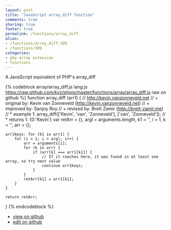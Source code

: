```yaml
---
layout: post
title: "JavaScript array_diff function"
comments: true
sharing: true
footer: true
permalink: /functions/array_diff
alias:
- /functions/array_diff:309
- /functions/309
categories:
- php array extension
- functions
---
```

A JavaScript equivalent of PHP's array_diff

<!-- more -->

{% codeblock array/array_diff.js lang:js https://raw.github.com/kvz/phpjs/master/functions/array/array_diff.js raw on github %}
function array_diff (arr1) {
    // http://kevin.vanzonneveld.net
    // +   original by: Kevin van Zonneveld (http://kevin.vanzonneveld.net)
    // +   improved by: Sanjoy Roy
    // +    revised by: Brett Zamir (http://brett-zamir.me)
    // *     example 1: array_diff(['Kevin', 'van', 'Zonneveld'], ['van', 'Zonneveld']);
    // *     returns 1: {0:'Kevin'}
    var retArr = {},
        argl = arguments.length,
        k1 = '',
        i = 1,
        k = '',
        arr = {};

    arr1keys: for (k1 in arr1) {
        for (i = 1; i < argl; i++) {
            arr = arguments[i];
            for (k in arr) {
                if (arr[k] === arr1[k1]) {
                    // If it reaches here, it was found in at least one array, so try next value
                    continue arr1keys;
                }
            }
            retArr[k1] = arr1[k1];
        }
    }

    return retArr;
}
{% endcodeblock %}

 - [view on github](https://github.com/kvz/phpjs/blob/master/functions/array/array_diff.js)
 - [edit on github](https://github.com/kvz/phpjs/edit/master/functions/array/array_diff.js)

